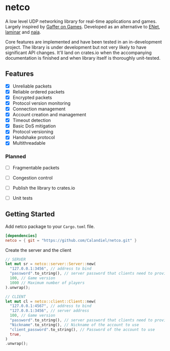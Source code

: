 # netco
A low level UDP networking library for real-time applications and games. Largely inspired by [Gaffer on Games][gog]. Developed as an alternative to [ENet][enet], [laminar][laminar] and [naia][naia].

[enet]: http://enet.bespin.org/
[laminar]: https://github.com/TimonPost/laminar
[naia]: https://github.com/naia-lib/naia
[gog]: https://gafferongames.com/

Core features are implemented and have been tested in an in-development project. The library is under development but not very likely to have significant API changes. It'll land on crates.io when the accompanying documentation is finished and when library itself is thoroughly unit-tested.


## Features

* [x] Unreliable packets
* [x] Reliable ordered packets
* [x] Encrypted packets
* [x] Protocol version monitoring
* [x] Connection management
* [x] Account creation and management
* [x] Timeout detection
* [x] Basic DoS mitigation
* [x] Protocol versioning
* [x] Handshake protocol
* [x] Multithreadable

### Planned

* [ ] Fragmentable packets
* [ ] Congestion control
* [ ] Publish the library to crates.io
* [ ] Unit tests


## Getting Started

Add netco package to your `Cargo.toml` file.

```toml
[dependencies]
netco = { git = "https://github.com/Calandiel/netco.git" }
```

Create the server and the client

```rust
// SERVER
let mut sr = netco::server::Server::new(
  "127.0.0.1:3456", // address to bind
  "password".to_string(), // server password that clients need to provide to connect
  100, // Game version
  1000 // Maximum number of players
).unwrap();

// CLIENT
let mut cl = netco::client::Client::new(
  "127.0.0.1:4567", // address to bind
  "127.0.0.1:3456", // server address
  100, // Game version
  "password".to_string(), // server password that clients need to provide to connect
  "Nickname".to_string(), // Nickname of the account to use
  "client_password".to_string(), // Password of the account to use
  true,
)
.unwrap();
```




